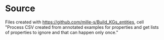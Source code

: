 # Source
Files created with https://github.com/mille-s/Build_KGs_entities, cell "Process CSV created from annotated examples for properties and get lists of properties to ignore and that can happen only once."
